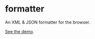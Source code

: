 # formatter
An XML & JSON formatter for the browser.

[See the demo](http://gilessmart.github.io/formatter).
